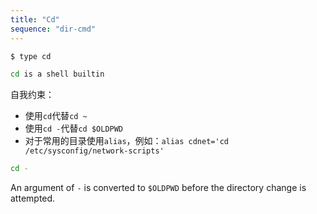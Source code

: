 ```yaml
---
title: "Cd"
sequence: "dir-cmd"
---
```


```bash
$ type cd

cd is a shell builtin
```

自我约束：

- 使用`cd`代替`cd ~`
- 使用`cd -`代替`cd $OLDPWD`
- 对于常用的目录使用`alias`，例如：`alias cdnet='cd /etc/sysconfig/network-scripts'`

```bash
cd -
```

An argument of `-` is converted to `$OLDPWD` before the directory change is attempted.
